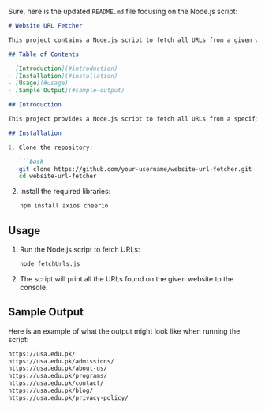 Sure, here is the updated `README.md` file focusing on the Node.js script:

```markdown
# Website URL Fetcher

This project contains a Node.js script to fetch all URLs from a given website.

## Table of Contents

- [Introduction](#introduction)
- [Installation](#installation)
- [Usage](#usage)
- [Sample Output](#sample-output)

## Introduction

This project provides a Node.js script to fetch all URLs from a specified website. This script helps in collecting URLs for further analysis or scraping tasks.

## Installation

1. Clone the repository:

   ```bash
   git clone https://github.com/your-username/website-url-fetcher.git
   cd website-url-fetcher
   ```

2. Install the required libraries:

   ```bash
   npm install axios cheerio
   ```

## Usage

1. Run the Node.js script to fetch URLs:

   ```bash
   node fetchUrls.js
   ```

2. The script will print all the URLs found on the given website to the console.

## Sample Output

Here is an example of what the output might look like when running the script:
```bash
https://usa.edu.pk/
https://usa.edu.pk/admissions/
https://usa.edu.pk/about-us/
https://usa.edu.pk/programs/
https://usa.edu.pk/contact/
https://usa.edu.pk/blog/
https://usa.edu.pk/privacy-policy/
```